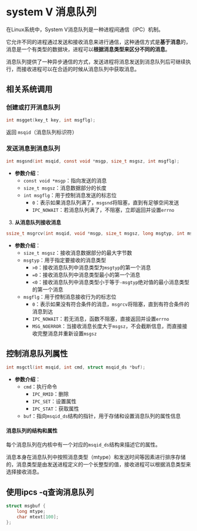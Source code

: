 ﻿# system V 消息队列
在Linux系统中，System V消息队列是一种进程间通信（IPC）机制。

它允许不同的进程通过发送和接收消息来进行通信，这种通信方式是**基于消息**的，消息是一个有类型的数据块，进程可以**根据消息类型来区分不同的消息**。

消息队列提供了一种异步通信的方式，发送进程将消息发送到消息队列后可继续执行，而接收进程可以在合适的时候从消息队列中获取消息。

## 相关系统调用

### 创建或打开消息队列


```c
int msgget(key_t key, int msgflg);
```
返回 `msqid`（消息队列标识符）

### 发送消息到消息队列

```c
int msgsnd(int msqid, const void *msgp, size_t msgsz, int msgflg);
```
   - **参数介绍**：
        - `const void *msgp`：指向发送的消息
        - `size_t msgsz`：消息数据部分的长度
        - `int msgflg`：用于控制消息发送的标志位
            - `0`：表示如果消息队列满了，`msgsnd`将阻塞，直到有足够空间发送
            - `IPC_NOWAIT`：若消息队列满了，不阻塞，立即返回并设置`errno`
3. **从消息队列接收消息**
```c
ssize_t msgrcv(int msqid, void *msgp, size_t msgsz, long msgtyp, int msgflg);
```
   - **参数介绍**：
        - `size_t msgsz`：接收消息数据部分的最大字节数
        - `msgtyp`：用于指定要接收的消息类型
            - `>0`：接收消息队列中消息类型为`msgtyp`的第一个消息
            - `=0`：接收消息队列中消息类型最小的第一个消息
            - `<0`：接收消息队列中消息类型小于等于`-msgtyp`绝对值的最小消息类型的第一个消息
        - `msgflg`：用于控制消息接收行为的标志位
            - `0`：表示如果没有符合条件的消息，`msgrcv`将阻塞，直到有符合条件的消息到达
            - `IPC_NOWAIT`：若无消息，函数不阻塞，直接返回并设置`errno`
            - `MSG_NOERROR`：当接收消息长度大于`msgsz`，不会截断信息，而直接接收完整消息并重新设置`msgsz`

## 控制消息队列属性

```c
int msgctl(int msqid, int cmd, struct msqid_ds *buf);
```
   - **参数介绍**：
        - `cmd`：执行命令
            - `IPC_RMID`：删除
            - `IPC_SET`：设置属性
            - `IPC_STAT`：获取属性
        - `buf`：指向`msqid_ds`结构的指针，用于存储和设置消息队列的属性信息

#### 消息队列的结构和属性
每个消息队列在内核中有一个对应的`msqid_ds`结构来描述它的属性。

消息本身在消息队列中按照消息类型（mtype）和发送时间等因素进行排序存储的，消息类型是由发送进程定义的一个长整型的值，接收进程可以根据消息类型来选择接收消息。

## 使用ipcs -q查询消息队列

```c
struct msgbuf {
    long mtype;
    char mtext[100];
};
```


